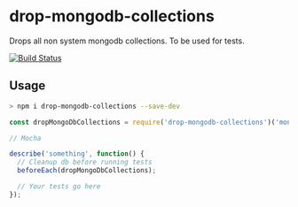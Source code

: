 # drop-mongodb-collections

Drops all non system mongodb collections. To be used for tests.

[![Build Status](https://travis-ci.org/saintedlama/drop-mongodb-collections.svg?branch=master)](https://travis-ci.org/saintedlama/drop-mongodb-collections)

## Usage

```bash
> npm i drop-mongodb-collections --save-dev
```

```js
const dropMongoDbCollections = require('drop-mongodb-collections')('mongodb://localhost/tests');

// Mocha

describe('something', function() {
  // Cleanup db before running tests
  beforeEach(dropMongoDbCollections);

  // Your tests go here
});
```
